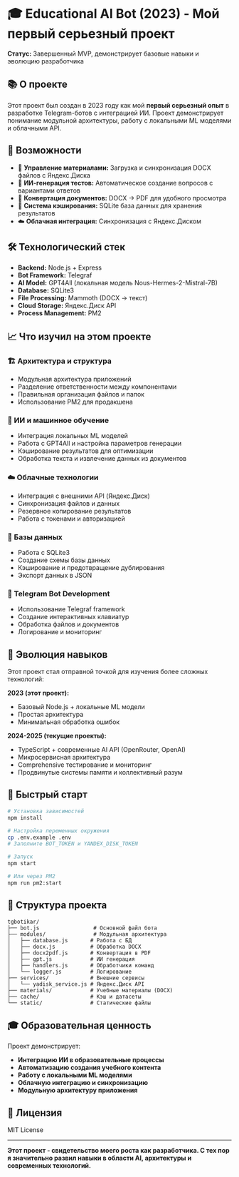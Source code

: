 # 🎓 Educational AI Bot (2023) - Мой первый серьезный проект

**Статус:** Завершенный MVP, демонстрирует базовые навыки и эволюцию разработчика

## 📚 О проекте

Этот проект был создан в 2023 году как мой **первый серьезный опыт** в разработке Telegram-ботов с интеграцией ИИ. Проект демонстрирует понимание модульной архитектуры, работу с локальными ML моделями и облачными API.

## 🚀 Возможности

- 📂 **Управление материалами:** Загрузка и синхронизация DOCX файлов с Яндекс.Диска
- 🤖 **ИИ-генерация тестов:** Автоматическое создание вопросов с вариантами ответов
- 📄 **Конвертация документов:** DOCX → PDF для удобного просмотра
- 💾 **Система кэширования:** SQLite база данных для хранения результатов
- ☁️ **Облачная интеграция:** Синхронизация с Яндекс.Диском

## 🛠️ Технологический стек

- **Backend:** Node.js + Express
- **Bot Framework:** Telegraf
- **AI Model:** GPT4All (локальная модель Nous-Hermes-2-Mistral-7B)
- **Database:** SQLite3
- **File Processing:** Mammoth (DOCX → текст)
- **Cloud Storage:** Яндекс.Диск API
- **Process Management:** PM2

## 📈 Что изучил на этом проекте

### 🏗️ Архитектура и структура
- Модульная архитектура приложений
- Разделение ответственности между компонентами
- Правильная организация файлов и папок
- Использование PM2 для продакшена

### 🤖 ИИ и машинное обучение
- Интеграция локальных ML моделей
- Работа с GPT4All и настройка параметров генерации
- Кэширование результатов для оптимизации
- Обработка текста и извлечение данных из документов

### ☁️ Облачные технологии
- Интеграция с внешними API (Яндекс.Диск)
- Синхронизация файлов и данных
- Резервное копирование результатов
- Работа с токенами и авторизацией

### 💾 Базы данных
- Работа с SQLite3
- Создание схемы базы данных
- Кэширование и предотвращение дублирования
- Экспорт данных в JSON

### 📱 Telegram Bot Development
- Использование Telegraf framework
- Создание интерактивных клавиатур
- Обработка файлов и документов
- Логирование и мониторинг

## 🎯 Эволюция навыков

Этот проект стал отправной точкой для изучения более сложных технологий:

**2023 (этот проект):**
- Базовый Node.js + локальные ML модели
- Простая архитектура
- Минимальная обработка ошибок

**2024-2025 (текущие проекты):**
- TypeScript + современные AI API (OpenRouter, OpenAI)
- Микросервисная архитектура
- Comprehensive тестирование и мониторинг
- Продвинутые системы памяти и коллективный разум

## 🚀 Быстрый старт

```bash
# Установка зависимостей
npm install

# Настройка переменных окружения
cp .env.example .env
# Заполните BOT_TOKEN и YANDEX_DISK_TOKEN

# Запуск
npm start

# Или через PM2
npm run pm2:start
```

## 📁 Структура проекта

```
tgbotikar/
├── bot.js                 # Основной файл бота
├── modules/               # Модульная архитектура
│   ├── database.js       # Работа с БД
│   ├── docx.js           # Обработка DOCX
│   ├── docx2pdf.js       # Конвертация в PDF
│   ├── gpt.js            # ИИ генерация
│   ├── handlers.js       # Обработчики команд
│   └── logger.js         # Логирование
├── services/             # Внешние сервисы
│   └── yadisk_service.js # Яндекс.Диск API
├── materials/            # Учебные материалы (DOCX)
├── cache/                # Кэш и датасеты
└── static/               # Статические файлы
```

## 🎓 Образовательная ценность

Проект демонстрирует:
- **Интеграцию ИИ в образовательные процессы**
- **Автоматизацию создания учебного контента**
- **Работу с локальными ML моделями**
- **Облачную интеграцию и синхронизацию**
- **Модульную архитектуру приложения**

## 📝 Лицензия

MIT License

---

**Этот проект - свидетельство моего роста как разработчика. С тех пор я значительно развил навыки в области AI, архитектуры и современных технологий.**
